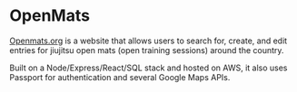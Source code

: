 # OpenMats

[Openmats.org](https://www.openmats.org) is a website that allows users to search for, create, and edit entries for jiujitsu open mats (open training sessions) around the country.

Built on a Node/Express/React/SQL stack and hosted on AWS, it also uses Passport for authentication and several Google Maps APIs.
